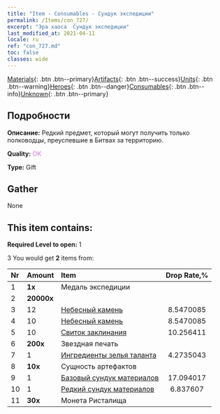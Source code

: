 ```yaml
---
title: "Item - Consumables - Сундук экспедиции"
permalink: /Items/con_727/
excerpt: "Эра хаоса  Сундук экспедиции"
last_modified_at: 2021-04-11
locale: ru
ref: "con_727.md"
toc: false
classes: wide
---
```

 [Materials](/ru/Items/){: .btn .btn--primary}[Artifacts](/ru/Items/Artifacts/){: .btn .btn--success}[Units](/ru/Items/Units/){: .btn .btn--warning}[Heroes](/ru/Items/Heroes/){: .btn .btn--danger}[Consumables](/ru/Items/Consumables/){: .btn .btn--info}[Unknown](/ru/Items/Unknown/){: .btn .btn--primary}

## Подробности
 **Описание:** Редкий предмет, который могут получить только полководцы, преуспевшие в Битвах за территорию.

 **Quality:** <span style="color: #DA70D6">OK</span>

 **Type:** Gift

## Gather

  None

## This item contains:

 **Required Level to open:** 1

 3 You would get **2** items  from:

  | Nr | Amount |     Item    | Drop Rate,% |
  |:---|:-------|:------------|:---------:|
  | 1 |  **1x** | Медаль экспедиции |  | 0.0 | 
  | 2 |  **20000x** | <i class="fas fa-coins"/> |  | 17.094017 | 
  | 3 | 12 | [Небесный камень](/ru/Items/art_188/) | 8.5470085 | 
  | 4 | 10 | [Небесный камень](/ru/Items/art_188/) | 8.5470085 | 
  | 5 | 10 | [Свиток заклинания](/ru/Items/con_694/) | 10.256411 | 
  | 6 |  **200x** | Звездная печать |  | 10.256411 | 
  | 7 | 1 | [Ингредиенты зелья таланта](/ru/Items/con_1120/) | 4.2735043 | 
  | 8 |  **10x** | Сущность артефактов |  | 8.5470085 | 
  | 9 | 1 | [Базовый сундук материалов](/ru/Items/con_756/) | 17.094017 | 
  | 10 | 1 | [Редкий сундук материалов](/ru/Items/con_757/) | 6.837607 | 
  | 11 |  **30x** | Монета Ристалища |  | 8.5470085 | 
